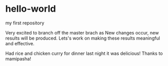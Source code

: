 # hello-world
my first repository


Very excited to branch off the master brach as New changes occur, new results will be produced. Lets's work on making these results meaningful and effective.

Had rice and chicken curry for dinner last night it was delicious! Thanks to mamipasha!
